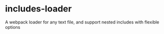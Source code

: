# includes-loader

A webpack loader for any text file, and support nested includes with flexible options

```

```